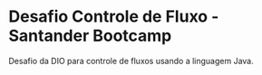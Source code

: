 # Desafio Controle de Fluxo - Santander Bootcamp
Desafio da DIO para controle de fluxos usando a linguagem Java.
